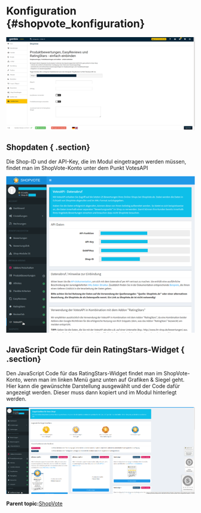 # Konfiguration {#shopvote_konfiguration}

![](Bilder/shopvote/shopvote-20200206_006.png "Konfigurationsseite des ShopVote-Moduls")

## Shopdaten { .section}

Die Shop-ID und der API-Key, die im Modul eingetragen werden müssen, findet man im ShopVote-Konto unter dem Punkt VotesAPI

![](Bilder/shopvote/20200212_003.png "API-Daten bei ShopVote")

## JavaScript Code für dein RatingStars-Widget { .section}

Den JavaScript Code für das RatingStars-Widget findet man im ShopVote-Konto, wenn man im linken Menü ganz unten auf Grafiken & Siegel geht. Hier kann die gewünschte Darstellung ausgewählt und der Code dafür angezeigt werden. Dieser muss dann kopiert und im Modul hinterlegt werden.

![](Bilder/shopvote/20200212_004.png "Grafiken & Siegel bei ShopVote")

**Parent topic:**[ShopVote](7_4_26_ShopVote.md)


